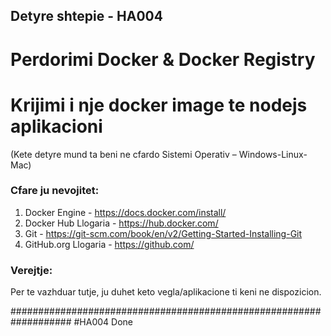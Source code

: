 ## Detyre shtepie - HA004 ##

# Perdorimi Docker & Docker Registry 
# Krijimi i nje docker image te nodejs aplikacioni 

(Kete detyre mund ta beni ne cfardo Sistemi Operativ – Windows-Linux-Mac)

### Cfare ju nevojitet: ###
1. Docker Engine - https://docs.docker.com/install/
2. Docker Hub Llogaria - https://hub.docker.com/
3. Git - https://git-scm.com/book/en/v2/Getting-Started-Installing-Git
4. GitHub.org Llogaria - https://github.com/

### Verejtje: ###
Per te vazhduar tutje, ju duhet keto vegla/aplikacione ti keni ne dispozicion.



###################################################################
#HA004 Done
